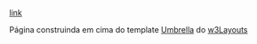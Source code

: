 [link](https://provivencia.github.io/pagina-produto/)

Página construinda em cima do template [Umbrella](https://w3layouts.com/umbrella-mobile-app-based-flat-bootstrap-responsive-web-template/) do [w3Layouts](https://w3layouts.com/)